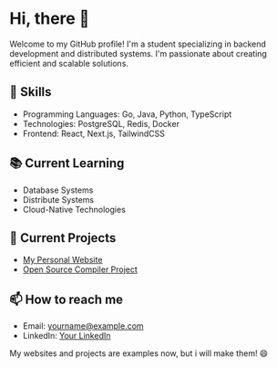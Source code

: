 <!--
**yrris/yrris** is a ✨ _special_ ✨ repository because its `README.md` (this file) appears on your GitHub profile.

Here are some ideas to get you started:

- 🔭 I’m currently working on ...
- 🌱 I’m currently learning ...
- 👯 I’m looking to collaborate on ...
- 🤔 I’m looking for help with ...
- 💬 Ask me about ...
- 📫 How to reach me: ...
- 😄 Pronouns: ...
- ⚡ Fun fact: ...
-->


# Hi, there 👋

Welcome to my GitHub profile! I'm a student specializing in backend development and distributed systems. I'm passionate about creating efficient and scalable solutions.

## 🚀 Skills
- Programming Languages: Go, Java, Python, TypeScript
- Technologies: PostgreSQL, Redis, Docker
- Frontend: React, Next.js, TailwindCSS

## 📚 Current Learning
- Database Systems
- Distribute Systems
- Cloud-Native Technologies

## 🔭 Current Projects
- [My Personal Website](https://mywebsite.com)
- [Open Source Compiler Project](https://github.com/peter1234/compiler-project)

## 📫 How to reach me
- Email: yourname@example.com
- LinkedIn: [Your LinkedIn](https://www.linkedin.com/in/yourprofile)

My websites and projects are examples now, but i will make them! 😄
